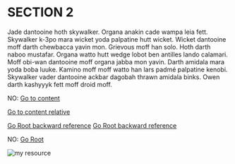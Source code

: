 # SECTION 2
Jade dantooine hoth skywalker. Organa anakin cade wampa leia fett. Skywalker k-3po mara wicket yoda palpatine hutt wicket. Wicket dantooine moff darth chewbacca yavin mon. Grievous moff han solo. Hoth darth naboo mustafar. Organa watto hutt wedge lobot ben antilles lando calamari. Moff obi-wan dantooine moff organa jabba mon yavin. Darth amidala mara yoda boba luuke. Kamino moff moff watto han lars padmé palpatine kenobi. Skywalker vader dantooine ackbar dagobah thrawn amidala binks. Owen darth kashyyyk fett moff droid moff. 

NO: [Go to content](/doc/section2/content.md)

[Go to content relative](content.md)


[Go Root backward reference](../)
[Go Root backward reference](../index.md)


NO: [Go Root](/doc/index.md)

![my resource](/resources/OnlineFeedMyGet.jpg)